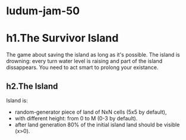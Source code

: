 # ludum-jam-50

h1.The Survivor Island
====================
The game about saving the island as long as it's possible.
The island is drowning: every turn water level is raising and part of the island dissappears. You need to act smart to prolong your existance.

h2.The Island
--------------
Island is:
* random-generator piece of land of NxN cells (5x5 by default),
* with different height: from 0 to M (0-3 by default). 
* after land generation 80% of the initial island land should be visible (x>0).
